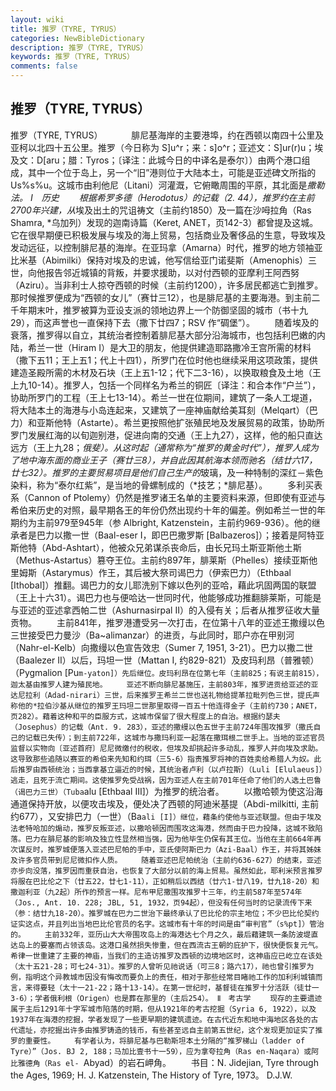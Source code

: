 ```yaml
---
layout: wiki
title: 推罗（TYRE, TYRUS）
categories: NewBibleDictionary
description: 推罗（TYRE, TYRUS）
keywords: 推罗（TYRE, TYRUS）
comments: false
---
```


## 推罗（TYRE, TYRUS）



推罗（TYRE, TYRUS）
　　　腓尼基海岸的主要港埠，约在西顿以南四十公里及亚柯以北四十五公里。推罗（今日称为 S]u^r；来：s]o^r；亚述文：S]ur(r)u；埃及文：D[aru；腊：Tyros；〔译注：此城今日的中译名是泰尔〕）由两个港口组成，其中一个位于岛上，另一个“旧”港则位于大陆本土，可能是亚述碑文所指的 Us%s%u。这城市由利他尼（Litani）河灌溉，它俯瞰周围的平原，其北面是*撒勒法。
Ⅰ　历史
　　根据希罗多德（Herodotus）的记载（2. 44），推罗约在主前2700年兴建，从*埃及出土的咒诅祷文（主前约1850）及一篇在沙呣拉角（Ras Shamra, *乌加列）发现的迦南诗篇（Keret, ANET，页142-3）都曾提及这城。它在很早期便已积极发展与埃及的海上贸易，包括商业及奢侈品的生意，导致埃及发动远征，以控制腓尼基的海岸。在亚玛拿（Amarna）时代，推罗的地方领袖亚比米基（Abimilki）保持对埃及的忠诚，他写信给亚门诺斐斯（Amenophis）三世，向他报告邻近城镇的背叛，并要求援助，以对付西顿的亚摩利王阿西努（Aziru）。当非利士人掠夺西顿的时候（主前约1200），许多居民都逃亡到推罗。那时候推罗便成为“西顿的女儿”（赛廿三12），也是腓尼基的主要海港。到主前二千年期末叶，推罗被算为亚设支派的领地边界上一个防御坚固的城市（书十九29），而这声誉也一直保持下去（撒下廿四7；RSV 作“碉堡”）。
　　随着埃及的衰落，推罗得以自立，其统治者控制着腓尼基大部分沿海城市，也包括利巴嫩的内陆，希兰一世（Hiram I）是大卫的朋友，他提供建造耶路撒冷王宫所需的材料（撒下五11；王上五1；代上十四1），所罗门在位时他也继续采用这项政策，提供建造圣殿所需的木材及石块（王上五1-12；代下二3-16），以换取粮食及土地（王上九10-14）。推罗人，包括一个同样名为希兰的铜匠〔译注：和合本作“户兰”〕，协助所罗门的工程（王上七13-14）。希兰一世在位期间，建筑了一条人工堤道，将大陆本土的海港与小岛连起来，又建筑了一座神庙献给美耳刻（Melqart）（巴力）和亚斯他特（Astarte）。希兰更按照他扩张殖民地及发展贸易的政策，协助所罗门发展红海的以旬迦别港，促进向南的交通（王上九27），这样，他的船只直达远方（王上九28；*俄斐）。从这时起（通常称为“推罗的黄金时代”），推罗人成为了地中海东面的商业王子（赛廿三8），并自此因其航海本领而驰名（结廿六17，廿七32）。推罗的主要贸易项目是他们自己生产的*玻璃，及一种特制的深红－紫色染料，称为“泰尔红紫”，是当地的骨螺制成的（*技艺；*腓尼基）。
　　多利买表系（Cannon of Ptolemy）仍然是推罗诸王名单的主要资料来源，但即使有亚述与希伯来历史的对照，最早期各王的年份仍然出现约十年的偏差。例如希兰一世的年期约为主前979至945年（参 Albright, Katzenstein，主前约969-936）。他的继承者是巴力以撒一世（Baal-eser I，即巴巴撒罗斯 [Balbazeros]）；接着是阿特亚斯他特（Abd-Ashtart），他被众兄弟谋杀丧命后，由长兄玛土斯亚斯他土斯（Methus-Astartus）篡夺王位。主前约897年，腓莱斯（Phelles）接续亚斯他里姆斯（Astarymus）作王，其后被大祭司谒巴力（伊索巴力）（Ethbaal [Ithobal]）推翻。谒巴力的女儿耶洗别下嫁以色列的亚哈，藉此巩固两国的联盟（王上十六31）。谒巴力也与便哈达一世同时代，他能够成功推翻腓莱斯，可能是与亚述的亚述拿西帕二世（Ashurnasirpal II）的入侵有关；后者从推罗征收大量贡物。
　　主前841年，推罗港遭受另一次打击，在位第十八年的亚述王撒缦以色三世接受巴力曼沙（Ba~alimanzar）的进贡，与此同时，耶户亦在甲别河（Nahr-el-Kelb）向撒缦以色宣告效忠（Sumer
7, 1951, 3-21）。巴力以撒二世（Baalezer II）以后，玛坦一世（Mattan I, 约829-821）及皮玛利昂（普雅顿）（Pygmalion [Pu`m-yaton]）先后继位。皮玛利昂在位第七年（主前825；有说主前815），迦太基由推罗人建为殖民地。
　　亚述不断向腓尼基施压，主前803年，推罗进贡给亚述的亚达尼拉利（Adad-nirari）三世，后来推罗王希兰二世也送礼物给提革拉毗列色三世，提氏声称他的*拉伯沙基从继位的推罗王玛坦二世那里取得一百五十他连得金子（主前约730；ANET，页282）。藉着这种和平的臣服方式，这城市保留了很大程度上的自治。根据约瑟夫（Josephus）的记载（Ant.
9. 283），亚述的撒缦以色五世于主前724年围攻推罗（撒氏自己的记载已失传）；到主前722年，这城市与撒玛利亚一起落在撒珥根二世手上。当地的亚述官员监督以实物向〔亚述首府〕尼尼微缴付的税收，但埃及却挑起许多动乱，推罗人并向埃及求助。这导致那些追随以赛亚的希伯来先知和约珥（三5-6）指责推罗将神的百姓卖给希腊人为奴。此后推罗由西顿统治；当西拿基立逼近的时候，其统治者卢利（以卢拉斯）（Luli [Elulaeus]）逃走，且死于流亡期间。这使推罗免受战祸，因为亚述人在主前701年任命了他们的人选土巴鲁（谒巴力三世）（Tuba`alu [Ethbaal III]）为推罗的统治者。
　　以撒哈顿为使这沿海通道保持开放，以便攻击埃及，便处决了西顿的阿迪米基提（Abdi-milkitti, 主前约677），又安排巴力（一世）（Ba`ali [I]）继位，藉条约使他与亚述联盟。但由于埃及法老特哈加的煽动，推罗反叛亚述，以撒哈顿因而围攻这海港，然而由于巴力投降，这城不致陷落。巴力在腓尼基的影响及独立性显然相当强，因为他毕生仍保有其王位。当他在主前664年再次谋反时，推罗城便落入亚述巴尼帕的手中，亚氏使阿斯巴力（Azi-Baal）作王，并将其姊妹及许多官员带到尼尼微扣作人质。
　　随着亚述巴尼帕统治（主前约636-627）的结束，亚述亦步向没落，推罗因而重获自治，也恢复了大部分以前的海上贸易。虽然如此，耶利米预言推罗将服在巴比伦之下（廿五22，廿七1-11），正如稍后以西结（廿六1-廿八19，廿九18-20）和撒迦利亚（九2起）所作的预言一样。尼布甲尼撒围攻推罗十三年，约主前587年至574年（Jos., Ant. 10. 228; JBL, 51,
1932，页94起），但没有任何当时的记录流传下来（参：结廿九18-20）。推罗城在巴力二世治下最终承认了巴比伦的宗主地位；不少巴比伦契约证实这点，并且列出当地巴比伦官员的名字。这城市有十年的时间是由“审判官”（s%pt]）管治的。
　　主前332年，亚历山大大帝围攻岛上的海港达七个月之久，最后藉建筑一条防波堤直达岛上的要塞而占领该岛。这港口虽然损失惨重，但在西流古王朝的庇护下，很快便恢复元气。希律一世重建了主要的神庙，当我们的主造访推罗及西顿的边境地区时，这神庙应已屹立在该处（太十五21-28；可七24-31）。推罗的人曾听见祂说话（可三8；路六17），祂也曾引推罗为例，指明这个异教城市因没有悔改而要负上的责任，相对于那些经常目睹祂工作的加利利城镇而言，来得要轻（太十一21-22；路十13-14）。在第一世纪时，基督徒在推罗十分活跃（徒廿一3-6）；学者俄利根（Origen）也是葬在那里的（主后254）。
Ⅱ　考古学
　　现存的主要遗迹属于主后1291年十字军城市陷落的时期，但从1921年的考古挖掘（Syria
6, 1922），以及1937年在海港的挖掘，学者发现了一些更早期的建筑遗迹。在古代近东和地中海地区各处的古代遗址，亦挖掘出许多由推罗铸造的钱币，有些甚至远自主前第五世纪，这个发现更加证实了推罗的重要性。
　　有学者认为，将腓尼基与巴勒斯坦本土分隔的“推罗梯山（ladder of Tyre）”（Jos. BJ 2, 188；马加比壹书十一59），应为拿夸拉角（Ras en-Naqara）或阿比雅德角（Ras el-
`Abyad）的岩石岬角。
　　书目：N. Jidejian, Tyre through the Ages, 1969; H. J.
Katzenstein, The History of Tyre,
1973。
D.J.W.





